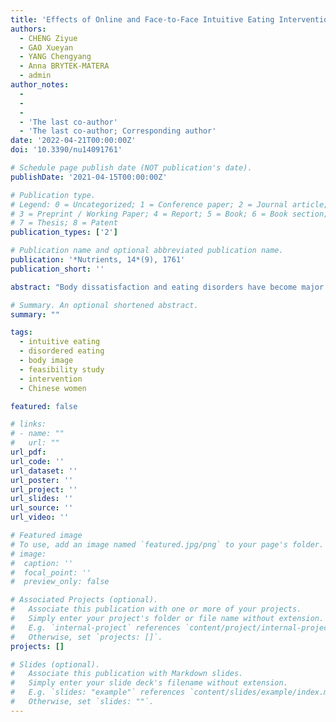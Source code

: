 ```yaml
---
title: 'Effects of Online and Face-to-Face Intuitive Eating Interventions on Body Image and Eating among Women in China: A Feasibility Study'
authors:
  - CHENG Ziyue
  - GAO Xueyan
  - YANG Chengyang
  - Anna BRYTEK-MATERA
  - admin
author_notes:
  - 
  - 
  - 
  - 'The last co-author'
  - 'The last co-author; Corresponding author'
date: '2022-04-21T00:00:00Z'
doi: '10.3390/nu14091761'

# Schedule page publish date (NOT publication's date).
publishDate: '2021-04-15T00:00:00Z'

# Publication type.
# Legend: 0 = Uncategorized; 1 = Conference paper; 2 = Journal article;
# 3 = Preprint / Working Paper; 4 = Report; 5 = Book; 6 = Book section;
# 7 = Thesis; 8 = Patent
publication_types: ['2']

# Publication name and optional abbreviated publication name.
publication: '*Nutrients, 14*(9), 1761'
publication_short: ''

abstract: "Body dissatisfaction and eating disorders have become major global concerns, including in Asian populations. Few studies have examined intervention effects on body dissatisfaction and disordered eating in China, especially for interventions with positive psychological perspectives (e.g., intuitive eating). In this pilot study, 66 women participated in an eight-module intuitive eating intervention delivered online (*n* = 42; mean age, 30.74 years) and face-to-face (*n* = 24; mean age, 19.46 years) for 8 weeks. Measures of body image and eating behaviors were used to assess the intervention’s feasibility, acceptability, and initial efficacy. Linear mixed models were used to analyze the data. The intervention had significant effects on both groups, promoting positive body image and intuitive eating and reducing negative body image and disordered eating behaviors. The effects of the online and face-to-face interventions did not differ significantly. Thus, whether delivered online or face-to-face, an intuitive eating intervention may effectively improve Chinese women’s body image and eating behaviors. However, the efficacy of the intuitive intervention in the Chinese context should be confirmed in future studies with designs in randomized control trials."

# Summary. An optional shortened abstract.
summary: ""

tags:
  - intuitive eating
  - disordered eating
  - body image
  - feasibility study
  - intervention
  - Chinese women

featured: false

# links:
# - name: ""
#   url: ""
url_pdf: 
url_code: ''
url_dataset: ''
url_poster: ''
url_project: ''
url_slides: ''
url_source: ''
url_video: ''

# Featured image
# To use, add an image named `featured.jpg/png` to your page's folder.
# image:
#  caption: ''
#  focal_point: ''
#  preview_only: false

# Associated Projects (optional).
#   Associate this publication with one or more of your projects.
#   Simply enter your project's folder or file name without extension.
#   E.g. `internal-project` references `content/project/internal-project/index.md`.
#   Otherwise, set `projects: []`.
projects: []

# Slides (optional).
#   Associate this publication with Markdown slides.
#   Simply enter your slide deck's filename without extension.
#   E.g. `slides: "example"` references `content/slides/example/index.md`.
#   Otherwise, set `slides: ""`.
---
```

